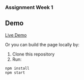 ### Assignment Week 1

## Demo 

[Live Demo](https://phuch.github.io/ServerSideScriptingLanguage-Week1/)

Or you can build the page locally by:

1. Clone this repository
2. Run:

```
npm install
npm start
```
